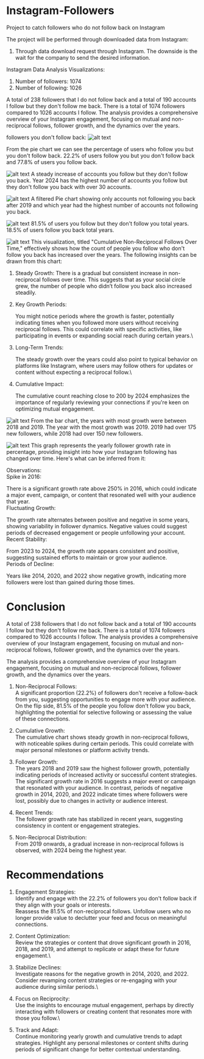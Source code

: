 # Instagram-Followers
Project to catch followers who do not follow back on Instagram

The project will be performed through downloaded data from Instagram:

1. Through data download request through Instagram. The downside is the wait for the company to send the desired information.

Instagram Data Analysis Visualizations:
1. Number of followers: 1074
2. Number of following: 1026

A total of 238 followers that I do not follow back and a total of 190 accounts I follow but they don't follow me back. There is a total of 1074 followers compared to 1026 accounts I follow. The analysis provides a comprehensive overview of your Instagram engagement, focusing on mutual and non-reciprocal follows, follower growth, and the dynamics over the years.


followers you don't follow back:
![alt text](image.png)

From the pie chart we can see the percentage of users who follow you but you don't follow back. 22.2% of users follow you but you don't follow back and 77.8% of users you follow back.

![alt text](image.png)
A steady increase of accounts you follow but they don't follow you back. Year 2024 has the highest number of accounts you follow but they don't follow you back with over 30 accounts.

![alt text](image-2.png)
A filtered Pie chart showing only accounts not following you back after 2019 and which year had the highest number of accounts not following you back.

![alt text](image-3.png)
81.5% of users you follow but they don't follow you total years. 18.5% of users follow you back total years.

![alt text](image-4.png)
This visualization, titled "Cumulative Non-Reciprocal Follows Over Time," effectively shows how the count of people you follow who don't follow you back has increased over the years. The following insights can be drawn from this chart:

1. Steady Growth: There is a gradual but consistent increase in non-reciprocal follows over time. This suggests that as your social circle grew, the number of people who didn’t follow you back also increased steadily.

2. Key Growth Periods:

    You might notice periods where the growth is faster, potentially indicating times when you followed more users without receiving reciprocal follows. This could correlate with specific activities, like participating in events or expanding social reach during certain years.\
3. Long-Term Trends:

    The steady growth over the years could also point to typical behavior on platforms like Instagram, where users may follow others for updates or content without expecting a reciprocal follow.\
4. Cumulative Impact:

    The cumulative count reaching close to 200 by 2024 emphasizes the importance of regularly reviewing your connections if you're keen on optimizing mutual engagement.

![alt text](image-5.png)
From the bar chart, the years with most growth were between 2018 and 2019. The year with the most growth was 2019. 2019 had over 175 new followers, while 2018 had over 150 new followers.

![alt text](image-6.png)
This graph represents the yearly follower growth rate in percentage, providing insight into how your Instagram following has changed over time. Here's what can be inferred from it:

Observations:\
Spike in 2016:

There is a significant growth rate above 250% in 2016, which could indicate a major event, campaign, or content that resonated well with your audience that year.\
Fluctuating Growth:

The growth rate alternates between positive and negative in some years, showing variability in follower dynamics. Negative values could suggest periods of decreased engagement or people unfollowing your account.\
Recent Stability:

From 2023 to 2024, the growth rate appears consistent and positive, suggesting sustained efforts to maintain or grow your audience.\
Periods of Decline:

Years like 2014, 2020, and 2022 show negative growth, indicating more followers were lost than gained during those times.

# Conclusion
A total of 238 followers that I do not follow back and a total of 190 accounts I follow but they don't follow me back. There is a total of 1074 followers compared to 1026 accounts I follow. The analysis provides a comprehensive overview of your Instagram engagement, focusing on mutual and non-reciprocal follows, follower growth, and the dynamics over the years.

The analysis provides a comprehensive overview of your Instagram engagement, focusing on mutual and non-reciprocal follows, follower growth, and the dynamics over the years.

1. Non-Reciprocal Follows:\
A significant proportion (22.2%) of followers don't receive a follow-back from you, suggesting opportunities to engage more with your audience.\
On the flip side, 81.5% of the people you follow don't follow you back, highlighting the potential for selective following or assessing the value of these connections.

2. Cumulative Growth:\
The cumulative chart shows steady growth in non-reciprocal follows, with noticeable spikes during certain periods. This could correlate with major personal milestones or platform activity trends.

3. Follower Growth:\
The years 2018 and 2019 saw the highest follower growth, potentially indicating periods of increased activity or successful content strategies.\
The significant growth rate in 2016 suggests a major event or campaign that resonated with your audience. In contrast, periods of negative growth in 2014, 2020, and 2022 indicate times where followers were lost, possibly due to changes in activity or audience interest.

4. Recent Trends:\
The follower growth rate has stabilized in recent years, suggesting consistency in content or engagement strategies.

5. Non-Reciprocal Distribution:\
From 2019 onwards, a gradual increase in non-reciprocal follows is observed, with 2024 being the highest year.

# Recommendations
1. Engagement Strategies:\
Identify and engage with the 22.2% of followers you don't follow back if they align with your goals or interests.\
Reassess the 81.5% of non-reciprocal follows. Unfollow users who no longer provide value to declutter your feed and focus on meaningful connections.

2. Content Optimization:\
Review the strategies or content that drove significant growth in 2016, 2018, and 2019, and attempt to replicate or adapt these for future engagement.\

3. Stabilize Declines:\
Investigate reasons for the negative growth in 2014, 2020, and 2022. Consider revamping content strategies or re-engaging with your audience during similar periods.\

4. Focus on Reciprocity:\
Use the insights to encourage mutual engagement, perhaps by directly interacting with followers or creating content that resonates more with those you follow.\

5. Track and Adapt:\
Continue monitoring yearly growth and cumulative trends to adapt strategies. Highlight any personal milestones or content shifts during periods of significant change for better contextual understanding.
